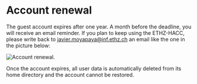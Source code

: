 # Account renewal

The guest account expires after one year. A month before the deadline, you will receive an email reminder. If you plan to keep using the ETHZ-HACC, please write back to [javier.moyapaya@inf.ethz.ch](mailto:javier.moyapaya@inf.ethz.ch) an email like the one in the picture below:

![Account renewal.](./account-renewal.png "Account renewal.")

Once the account expires, all user data is automatically deleted from its home directory and the account cannot be
restored.
